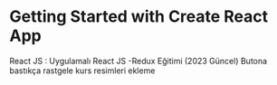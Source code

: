 # Getting Started with Create React App

React JS : Uygulamalı React JS -Redux Eğitimi (2023 Güncel)
Butona bastıkça rastgele kurs resimleri ekleme
